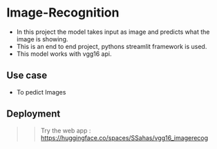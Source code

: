 # Image-Recognition
- In this project the model takes input as image and predicts what the image is showing.
- This is an end to end project, pythons streamlit framework is used.
- This model works with vgg16 api.

## Use case 

- To pedict Images

## Deployment
>> Try the web app : https://huggingface.co/spaces/SSahas/vgg16_imagerecog
